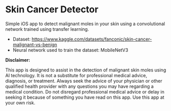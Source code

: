 # Skin Cancer Detector

Simple iOS app to detect malignant moles in your skin using a convolutional network trained using transfer learning.

- Dataset: https://www.kaggle.com/datasets/fanconic/skin-cancer-malignant-vs-benign
- Neural network used to train the dataset: MobileNetV3

**Disclaimer:**

This app is designed to assist in the detection of malignant skin moles using AI technology. It is not a substitute for professional medical advice, diagnosis, or treatment. Always seek the advice of your physician or other qualified health provider with any questions you may have regarding a medical condition. Do not disregard professional medical advice or delay in seeking it because of something you have read on this app. Use this app at your own risk.